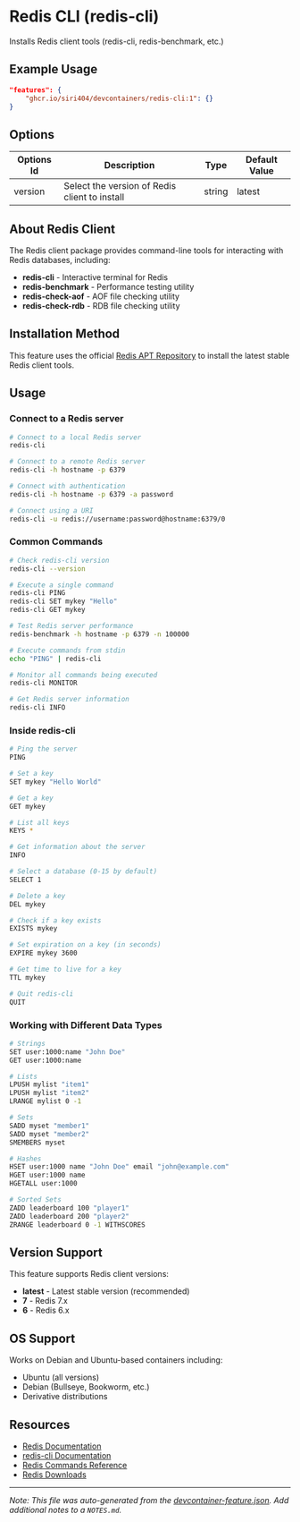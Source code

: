 
# Redis CLI (redis-cli)

Installs Redis client tools (redis-cli, redis-benchmark, etc.)

## Example Usage

```json
"features": {
    "ghcr.io/siri404/devcontainers/redis-cli:1": {}
}
```

## Options

| Options Id | Description | Type | Default Value |
|-----|-----|-----|-----|
| version | Select the version of Redis client to install | string | latest |

## About Redis Client

The Redis client package provides command-line tools for interacting with Redis databases, including:

- **redis-cli** - Interactive terminal for Redis
- **redis-benchmark** - Performance testing utility
- **redis-check-aof** - AOF file checking utility
- **redis-check-rdb** - RDB file checking utility

## Installation Method

This feature uses the official [Redis APT Repository](https://redis.io/docs/install/install-redis/install-redis-on-linux/) to install the latest stable Redis client tools.

## Usage

### Connect to a Redis server

```bash
# Connect to a local Redis server
redis-cli

# Connect to a remote Redis server
redis-cli -h hostname -p 6379

# Connect with authentication
redis-cli -h hostname -p 6379 -a password

# Connect using a URI
redis-cli -u redis://username:password@hostname:6379/0
```

### Common Commands

```bash
# Check redis-cli version
redis-cli --version

# Execute a single command
redis-cli PING
redis-cli SET mykey "Hello"
redis-cli GET mykey

# Test Redis server performance
redis-benchmark -h hostname -p 6379 -n 100000

# Execute commands from stdin
echo "PING" | redis-cli

# Monitor all commands being executed
redis-cli MONITOR

# Get Redis server information
redis-cli INFO
```

### Inside redis-cli

```bash
# Ping the server
PING

# Set a key
SET mykey "Hello World"

# Get a key
GET mykey

# List all keys
KEYS *

# Get information about the server
INFO

# Select a database (0-15 by default)
SELECT 1

# Delete a key
DEL mykey

# Check if a key exists
EXISTS mykey

# Set expiration on a key (in seconds)
EXPIRE mykey 3600

# Get time to live for a key
TTL mykey

# Quit redis-cli
QUIT
```

### Working with Different Data Types

```bash
# Strings
SET user:1000:name "John Doe"
GET user:1000:name

# Lists
LPUSH mylist "item1"
LPUSH mylist "item2"
LRANGE mylist 0 -1

# Sets
SADD myset "member1"
SADD myset "member2"
SMEMBERS myset

# Hashes
HSET user:1000 name "John Doe" email "john@example.com"
HGET user:1000 name
HGETALL user:1000

# Sorted Sets
ZADD leaderboard 100 "player1"
ZADD leaderboard 200 "player2"
ZRANGE leaderboard 0 -1 WITHSCORES
```

## Version Support

This feature supports Redis client versions:
- **latest** - Latest stable version (recommended)
- **7** - Redis 7.x
- **6** - Redis 6.x

## OS Support

Works on Debian and Ubuntu-based containers including:
- Ubuntu (all versions)
- Debian (Bullseye, Bookworm, etc.)
- Derivative distributions

## Resources

- [Redis Documentation](https://redis.io/docs/)
- [redis-cli Documentation](https://redis.io/docs/ui/cli/)
- [Redis Commands Reference](https://redis.io/commands/)
- [Redis Downloads](https://redis.io/download/)




---

_Note: This file was auto-generated from the [devcontainer-feature.json](https://github.com/siri404/devcontainers/blob/main/src/redis-cli/devcontainer-feature.json).  Add additional notes to a `NOTES.md`._
